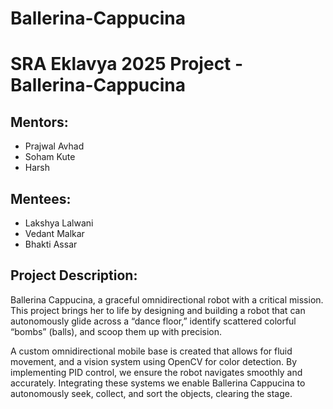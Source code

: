 # Ballerina-Cappucina

# SRA Eklavya 2025 Project - Ballerina-Cappucina

## Mentors:
- Prajwal Avhad
- Soham Kute
- Harsh

## Mentees:
- Lakshya Lalwani
- Vedant Malkar
- Bhakti Assar

## Project Description:

Ballerina Cappucina, a graceful omnidirectional robot with a critical mission. This project brings her to life by designing and building a robot that can autonomously glide across a “dance floor,” identify scattered colorful “bombs” (balls), and scoop them up with precision.

A custom omnidirectional mobile base is created that allows for fluid movement, and a vision system using OpenCV for color detection. By implementing PID control, we ensure the robot navigates smoothly and accurately. Integrating these systems we enable Ballerina Cappucina to autonomously seek, collect, and sort the objects, clearing the stage.
